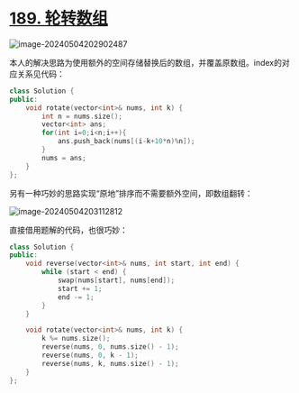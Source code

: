 # [189. 轮转数组](https://leetcode.cn/problems/rotate-array/)

![image-20240504202902487](http://henry-typora.oss-cn-beijing.aliyuncs.com/img/image-20240504202902487.png)

本人的解决思路为使用额外的空间存储替换后的数组，并覆盖原数组。index的对应关系见代码：

```c++
class Solution {
public:
    void rotate(vector<int>& nums, int k) {
        int n = nums.size();
        vector<int> ans;
        for(int i=0;i<n;i++){
            ans.push_back(nums[(i-k+10*n)%n]);
        }
        nums = ans;
    }
};
```

另有一种巧妙的思路实现“原地”排序而不需要额外空间，即数组翻转：

![image-20240504203112812](http://henry-typora.oss-cn-beijing.aliyuncs.com/img/image-20240504203112812.png)

直接借用题解的代码，也很巧妙：

```c++
class Solution {
public:
    void reverse(vector<int>& nums, int start, int end) {
        while (start < end) {
            swap(nums[start], nums[end]);
            start += 1;
            end -= 1;
        }
    }

    void rotate(vector<int>& nums, int k) {
        k %= nums.size();
        reverse(nums, 0, nums.size() - 1);
        reverse(nums, 0, k - 1);
        reverse(nums, k, nums.size() - 1);
    }
};
```

